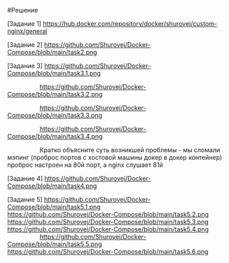 #Решение

[Задание 1] https://hub.docker.com/repository/docker/shurovej/custom-nginx/general

[Задание 2] https://github.com/Shurovej/Docker-Compose/blob/main/task2.png

[Задание 3] https://github.com/Shurovej/Docker-Compose/blob/main/task3.1.png

      https://github.com/Shurovej/Docker-Compose/blob/main/task3.2.png
      
      https://github.com/Shurovej/Docker-Compose/blob/main/task3.3.png
      
      https://github.com/Shurovej/Docker-Compose/blob/main/task3.4.png
                  
      Кратко объясните суть возникшей проблемы - мы сломали мэпинг (проброс портов с хостовой машины докер в докер контейнер) проброс настроен на 80й порт, а nginx слушает 81й

[Задание 4] https://github.com/Shurovej/Docker-Compose/blob/main/task4.png

[Задание 5] https://github.com/Shurovej/Docker-Compose/blob/main/task5.1.png
      https://github.com/Shurovej/Docker-Compose/blob/main/task5.2.png
      https://github.com/Shurovej/Docker-Compose/blob/main/task5.3.png
      https://github.com/Shurovej/Docker-Compose/blob/main/task5.4.png
      https://github.com/Shurovej/Docker-Compose/blob/main/task5.5.png
      https://github.com/Shurovej/Docker-Compose/blob/main/task5.6.png
